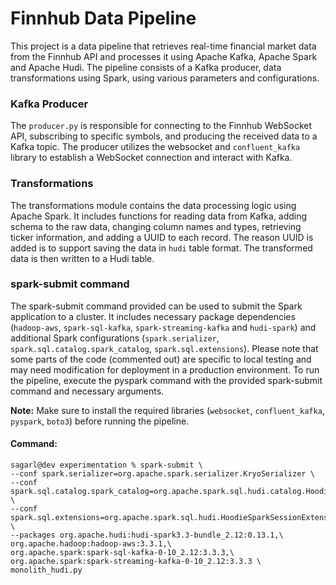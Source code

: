 # Finnhub Data Pipeline
This project is a data pipeline that retrieves real-time financial market data from the Finnhub API and processes it using Apache Kafka, Apache Spark and Apache Hudi. The pipeline consists of a Kafka producer, data transformations using Spark, using various parameters and configurations.
### Kafka Producer
The `producer.py` is responsible for connecting to the Finnhub WebSocket API, subscribing to specific symbols, and producing the received data to a Kafka topic. The producer utilizes the websocket and `confluent_kafka` library to establish a WebSocket connection and interact with Kafka.
### Transformations
The transformations module contains the data processing logic using Apache Spark. It includes functions for reading data from Kafka, adding schema to the raw data, changing column names and types, retrieving ticker information, and adding a UUID to each record. The reason UUID is added is to support saving the data in `hudi` table format. The transformed data is then written to a Hudi table.
### spark-submit command
The spark-submit command provided can be used to submit the Spark application to a cluster. It includes necessary package dependencies (`hadoop-aws`, `spark-sql-kafka`, `spark-streaming-kafka` and `hudi-spark`) and additional Spark configurations (`spark.serializer`, `spark.sql.catalog.spark_catalog`, `spark.sql.extensions`).
Please note that some parts of the code (commented out) are specific to local testing and may need modification for deployment in a production environment.
To run the pipeline, execute the pyspark command with the provided spark-submit command and necessary arguments.

**Note:** Make sure to install the required libraries (`websocket`, `confluent_kafka`, `pyspark`, `boto3`) before running the pipeline.

#### Command: 
```
sagarl@dev experimentation % spark-submit \
--conf spark.serializer=org.apache.spark.serializer.KryoSerializer \
--conf spark.sql.catalog.spark_catalog=org.apache.spark.sql.hudi.catalog.HoodieCatalog \
--conf spark.sql.extensions=org.apache.spark.sql.hudi.HoodieSparkSessionExtension \
--packages org.apache.hudi:hudi-spark3.3-bundle_2.12:0.13.1,\
org.apache.hadoop:hadoop-aws:3.3.1,\
org.apache.spark:spark-sql-kafka-0-10_2.12:3.3.3,\
org.apache.spark:spark-streaming-kafka-0-10_2.12:3.3.3 \
monolith_hudi.py
```








